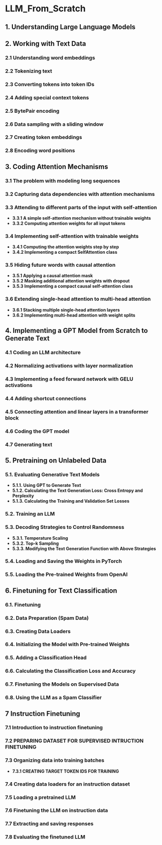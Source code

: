 # LLM_From_Scratch
## 1. Understanding Large Language Models

## 2. Working with Text Data

### 2.1 Understanding word embeddings

### 2.2 Tokenizing text

### 2.3 Converting tokens into token IDs

### 2.4 Adding special context tokens

### 2.5 BytePair encoding

### 2.6 Data sampling with a sliding window

### 2.7 Creating token embeddings

### 2.8 Encoding word positions

## 3. Coding Attention Mechanisms

### 3.1 The problem with modeling long sequences

### 3.2 Capturing data dependencies with attention mechanisms

### 3.3 Attending to different parts of the input with self-attention
- **3.3.1 A simple self-attention mechanism without trainable weights**
- **3.3.2 Computing attention weights for all input tokens**

### 3.4 Implementing self-attention with trainable weights
- **3.4.1 Computing the attention weights step by step**
- **3.4.2 Implementing a compact SelfAttention class**

### 3.5 Hiding future words with causal attention
- **3.5.1 Applying a causal attention mask**
- **3.5.2 Masking additional attention weights with dropout**
- **3.5.3 Implementing a compact causal self-attention class**

### 3.6 Extending single-head attention to multi-head attention
- **3.6.1 Stacking multiple single-head attention layers**
- **3.6.2 Implementing multi-head attention with weight splits**


## 4. Implementing a GPT Model from Scratch to Generate Text

### 4.1 Coding an LLM architecture

### 4.2 Normalizing activations with layer normalization

### 4.3 Implementing a feed forward network with GELU activations

### 4.4 Adding shortcut connections

### 4.5 Connecting attention and linear layers in a transformer block

### 4.6 Coding the GPT model

### 4.7 Generating text


## 5. Pretraining on Unlabeled Data

### 5.1. Evaluating Generative Text Models
- **5.1.1. Using GPT to Generate Text**
- **5.1.2. Calculating the Text Generation Loss: Cross Entropy and Perplexity**
- **5.1.3. Calculating the Training and Validation Set Losses**

### 5.2. Training an LLM

### 5.3. Decoding Strategies to Control Randomness
- **5.3.1. Temperature Scaling**
- **5.3.2. Top-k Sampling**
- **5.3.3. Modifying the Text Generation Function with Above Strategies**

### 5.4. Loading and Saving the Weights in PyTorch

### 5.5. Loading the Pre-trained Weights from OpenAI

## 6. Finetuning for Text Classification

### 6.1. Finetuning

### 6.2. Data Preparation (Spam Data)

### 6.3. Creating Data Loaders

### 6.4. Initializing the Model with Pre-trained Weights

### 6.5. Adding a Classification Head

### 6.6. Calculating the Classification Loss and Accuracy

### 6.7. Finetuning the Models on Supervised Data

### 6.8. Using the LLM as a Spam Classifier

## 7 Instruction Finetuning

### 7.1 Introduction to instruction finetuning

### 7.2 PREPARING DATASET FOR SUPERVISED INTRUCTION FINETUNING

### 7.3 Organizing data into training batches
- **7.3.1 CREATING TARGET TOKEN IDS FOR TRAINING**

### 7.4 Creating data loaders for an instruction dataset

### 7.5 Loading a pretrained LLM

### 7.6 Finetuning the LLM on instruction data

### 7.7 Extracting and saving responses

### 7.8 Evaluating the finetuned LLM

